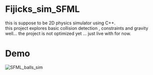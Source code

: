 # Fijicks_sim_SFML

this is suppose to be 2D physics simulator using C++.   
this project explores basic collision detection , constraints and gravity     
well... the project is not optimized yet ... just live with for now.

# Demo
 ![SFML_balls_sim](https://github.com/user-attachments/assets/f829a270-c44b-4d65-986f-7b3165407565)
